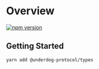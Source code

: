 # Overview

[![npm version](https://badge.fury.io/js/%40underdog-protocol%2Ftypes.svg)](https://www.npmjs.com/package/@underdog-protocol/types)

## Getting Started

```bash
yarn add @underdog-protocol/types
```
